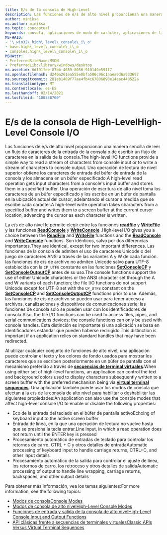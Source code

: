 ```yaml
---
title: E/s de la consola de High-Level
description: Las funciones de e/s de alto nivel proporcionan una manera sencilla de leer un flujo de caracteres de la entrada de la consola o de escribir un flujo de caracteres en la salida de la consola.
author: miniksa
ms.author: miniksa
ms.topic: conceptual
keywords: consola, aplicaciones de modo de carácter, aplicaciones de línea de comandos, aplicaciones de terminal, API de consola
MS-HAID:
- '\_win32\_high\_level\_console\_i\_o'
- base.high\_level\_console\_i\_o
- consoles.high\_level\_console\_i\_o
MSHAttr:
- PreferredSiteName:MSDN
- PreferredLib:/library/windows/desktop
ms.assetid: 6d191fee-87bb-4659-8056-910149e591f7
ms.openlocfilehash: d240a261ea555e0bfa506c96c1aaea9d6a933697
ms.sourcegitcommit: 281eb1469f77ae4fb4c67806898e14eac440522a
ms.translationtype: MT
ms.contentlocale: es-ES
ms.lasthandoff: 02/14/2021
ms.locfileid: "100358700"
---
```

# <a name="high-level-console-io"></a><span data-ttu-id="1632e-104">E/s de la consola de High-Level</span><span class="sxs-lookup"><span data-stu-id="1632e-104">High-Level Console I/O</span></span>

<span data-ttu-id="1632e-105">Las funciones de e/s de alto nivel proporcionan una manera sencilla de leer un flujo de caracteres de la entrada de la consola o de escribir un flujo de caracteres en la salida de la consola.</span><span class="sxs-lookup"><span data-stu-id="1632e-105">The high-level I/O functions provide a simple way to read a stream of characters from console input or to write a stream of characters to console output.</span></span> <span data-ttu-id="1632e-106">Una operación de lectura de nivel superior obtiene los caracteres de entrada del búfer de entrada de la consola y los almacena en un búfer especificado.</span><span class="sxs-lookup"><span data-stu-id="1632e-106">A high-level read operation gets input characters from a console's input buffer and stores them in a specified buffer.</span></span> <span data-ttu-id="1632e-107">Una operación de escritura de alto nivel toma los caracteres de un búfer especificado y los escribe en un búfer de pantalla en la ubicación actual del cursor, adelantando el cursor a medida que se escribe cada carácter.</span><span class="sxs-lookup"><span data-stu-id="1632e-107">A high-level write operation takes characters from a specified buffer and writes them to a screen buffer at the current cursor location, advancing the cursor as each character is written.</span></span>

<span data-ttu-id="1632e-108">La e/s de alto nivel le permite elegir entre las funciones [**readfile**](/windows/win32/api/fileapi/nf-fileapi-readfile) y [**WriteFile**](/windows/win32/api/fileapi/nf-fileapi-writefile) y las funciones [**ReadConsole**](readconsole.md) y [**WriteConsole**](writeconsole.md) .</span><span class="sxs-lookup"><span data-stu-id="1632e-108">High-level I/O gives you a choice between the [**ReadFile**](/windows/win32/api/fileapi/nf-fileapi-readfile) and [**WriteFile**](/windows/win32/api/fileapi/nf-fileapi-writefile) functions and the [**ReadConsole**](readconsole.md) and [**WriteConsole**](writeconsole.md) functions.</span></span> <span data-ttu-id="1632e-109">Son idénticos, salvo por dos diferencias importantes.</span><span class="sxs-lookup"><span data-stu-id="1632e-109">They are identical, except for two important differences.</span></span> <span data-ttu-id="1632e-110">Las funciones de la consola de admiten el uso de caracteres Unicode o del juego de caracteres ANSI a través de las variantes A y W de cada función. las funciones de e/s de archivo no admiten Unicode salvo para UTF-8 establecida con la `CP_UTF8` constante en las funciones **[SetConsoleCP](setconsolecp.md)** y **[SetConsoleOutputCP](setconsoleoutputcp.md)** antes de su uso.</span><span class="sxs-lookup"><span data-stu-id="1632e-110">The console functions support the use of either Unicode characters or the ANSI character set through the A and W variants of each function; the file I/O functions do not support Unicode except for UTF-8 set with the `CP_UTF8` constant on the **[SetConsoleCP](setconsolecp.md)** and **[SetConsoleOutputCP](setconsoleoutputcp.md)** functions prior to use.</span></span> <span data-ttu-id="1632e-111">Además, las funciones de e/s de archivo se pueden usar para tener acceso a archivos, canalizaciones y dispositivos de comunicaciones serie; las funciones de consola solo se pueden usar con los identificadores de consola.</span><span class="sxs-lookup"><span data-stu-id="1632e-111">Also, the file I/O functions can be used to access files, pipes, and serial communications devices; the console functions can only be used with console handles.</span></span> <span data-ttu-id="1632e-112">Esta distinción es importante si una aplicación se basa en identificadores estándar que pueden haberse redirigido.</span><span class="sxs-lookup"><span data-stu-id="1632e-112">This distinction is important if an application relies on standard handles that may have been redirected.</span></span>

<span data-ttu-id="1632e-113">Al utilizar cualquier conjunto de funciones de alto nivel, una aplicación puede controlar el texto y los colores de fondo usados para mostrar los caracteres que se escriben posteriormente en un búfer de pantalla con el mecanismo preferido a través de **[secuencias de terminal virtuales](console-virtual-terminal-sequences.md)**.</span><span class="sxs-lookup"><span data-stu-id="1632e-113">When using either set of high-level functions, an application can control the text and background colors used to display characters subsequently written to a screen buffer with the preferred mechanism being via **[virtual terminal sequences](console-virtual-terminal-sequences.md)**.</span></span> <span data-ttu-id="1632e-114">Una aplicación también puede usar los modos de consola que afectan a la e/s de la consola de alto nivel para habilitar o deshabilitar las siguientes propiedades:</span><span class="sxs-lookup"><span data-stu-id="1632e-114">An application can also use the console modes that affect high-level console I/O to enable or disable the following properties:</span></span>

- <span data-ttu-id="1632e-115">Eco de la entrada del teclado en el búfer de pantalla activo</span><span class="sxs-lookup"><span data-stu-id="1632e-115">Echoing of keyboard input to the active screen buffer</span></span>
- <span data-ttu-id="1632e-116">Entrada de línea, en la que una operación de lectura no vuelve hasta que se presiona la tecla entrar.</span><span class="sxs-lookup"><span data-stu-id="1632e-116">Line input, in which a read operation does not return until the ENTER key is pressed</span></span>
- <span data-ttu-id="1632e-117">Procesamiento automático de entradas de teclado para controlar los retornos de carro, CTRL + C y otros detalles de entrada</span><span class="sxs-lookup"><span data-stu-id="1632e-117">Automatic processing of keyboard input to handle carriage returns, CTRL+C, and other input details</span></span>
- <span data-ttu-id="1632e-118">Procesamiento automático de la salida para controlar el ajuste de línea, los retornos de carro, los retroceso y otros detalles de salida</span><span class="sxs-lookup"><span data-stu-id="1632e-118">Automatic processing of output to handle line wrapping, carriage returns, backspaces, and other output details</span></span>

<span data-ttu-id="1632e-119">Para obtener más información, vea los temas siguientes:</span><span class="sxs-lookup"><span data-stu-id="1632e-119">For more information, see the following topics:</span></span>

- [<span data-ttu-id="1632e-120">Modos de consola</span><span class="sxs-lookup"><span data-stu-id="1632e-120">Console Modes</span></span>](console-modes.md)
- [<span data-ttu-id="1632e-121">Modos de consola de alto nivel</span><span class="sxs-lookup"><span data-stu-id="1632e-121">High-Level Console Modes</span></span>](high-level-console-modes.md)
- [<span data-ttu-id="1632e-122">Funciones de entrada y salida de la consola de alto nivel</span><span class="sxs-lookup"><span data-stu-id="1632e-122">High-Level Console Input and Output Functions</span></span>](high-level-console-input-and-output-functions.md)
- [<span data-ttu-id="1632e-123">API clásicas frente a secuencias de terminales virtuales</span><span class="sxs-lookup"><span data-stu-id="1632e-123">Classic APIs Versus Virtual Terminal Sequences</span></span>](classic-vs-vt.md)